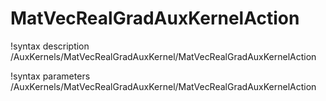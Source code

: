 <!-- MOOSE Documentation Stub: Remove this when content is added. -->

# MatVecRealGradAuxKernelAction

!syntax description /AuxKernels/MatVecRealGradAuxKernel/MatVecRealGradAuxKernelAction

!syntax parameters /AuxKernels/MatVecRealGradAuxKernel/MatVecRealGradAuxKernelAction
